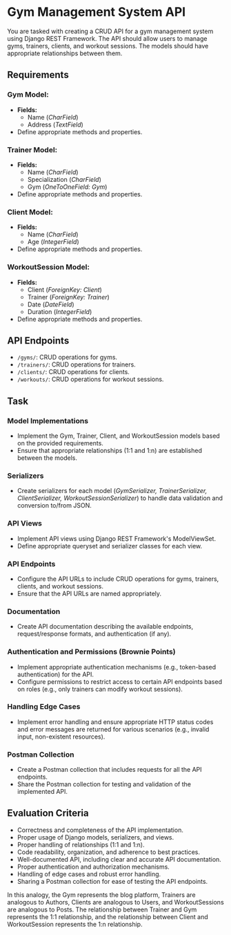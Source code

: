 # Gym Management System API

You are tasked with creating a CRUD API for a gym management system using Django REST Framework. The API should allow users to manage gyms, trainers, clients, and workout sessions. The models should have appropriate relationships between them.

## Requirements

### Gym Model:
- **Fields:**
  - Name (*CharField*)
  - Address (*TextField*)
- Define appropriate methods and properties.

### Trainer Model:
- **Fields:**
  - Name (*CharField*)
  - Specialization (*CharField*)
  - Gym (*OneToOneField: Gym*)
- Define appropriate methods and properties.

### Client Model:
- **Fields:**
  - Name (*CharField*)
  - Age (*IntegerField*)
- Define appropriate methods and properties.

### WorkoutSession Model:
- **Fields:**
  - Client (*ForeignKey: Client*)
  - Trainer (*ForeignKey: Trainer*)
  - Date (*DateField*)
  - Duration (*IntegerField*)
- Define appropriate methods and properties.

## API Endpoints

- `/gyms/`: CRUD operations for gyms.
- `/trainers/`: CRUD operations for trainers.
- `/clients/`: CRUD operations for clients.
- `/workouts/`: CRUD operations for workout sessions.

## Task

### Model Implementations
- Implement the Gym, Trainer, Client, and WorkoutSession models based on the provided requirements.
- Ensure that appropriate relationships (1:1 and 1:n) are established between the models.

### Serializers
- Create serializers for each model (*GymSerializer, TrainerSerializer, ClientSerializer, WorkoutSessionSerializer*) to handle data validation and conversion to/from JSON.

### API Views
- Implement API views using Django REST Framework's ModelViewSet.
- Define appropriate queryset and serializer classes for each view.

### API Endpoints
- Configure the API URLs to include CRUD operations for gyms, trainers, clients, and workout sessions.
- Ensure that the API URLs are named appropriately.

### Documentation
- Create API documentation describing the available endpoints, request/response formats, and authentication (if any).

### Authentication and Permissions (Brownie Points)
- Implement appropriate authentication mechanisms (e.g., token-based authentication) for the API.
- Configure permissions to restrict access to certain API endpoints based on roles (e.g., only trainers can modify workout sessions).

### Handling Edge Cases
- Implement error handling and ensure appropriate HTTP status codes and error messages are returned for various scenarios (e.g., invalid input, non-existent resources).

### Postman Collection
- Create a Postman collection that includes requests for all the API endpoints.
- Share the Postman collection for testing and validation of the implemented API.

## Evaluation Criteria

- Correctness and completeness of the API implementation.
- Proper usage of Django models, serializers, and views.
- Proper handling of relationships (1:1 and 1:n).
- Code readability, organization, and adherence to best practices.
- Well-documented API, including clear and accurate API documentation.
- Proper authentication and authorization mechanisms.
- Handling of edge cases and robust error handling.
- Sharing a Postman collection for ease of testing the API endpoints.

In this analogy, the Gym represents the blog platform, Trainers are analogous to Authors, Clients are analogous to Users, and WorkoutSessions are analogous to Posts. The relationship between Trainer and Gym represents the 1:1 relationship, and the relationship between Client and WorkoutSession represents the 1:n relationship. 

